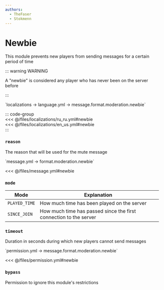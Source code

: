```yaml
---
authors:
  - TheFaser
  - Stokmenn
---
```


# Newbie

This module prevents new players from sending messages for a certain period of time

::: warning WARNING

A "newbie" is considered any player who has never been on the server before

:::

[//]: # (localization)
<!--@include: @/parts/words.md#localization-->  
<!--@include: @/parts/words.md#path--> `localizations → language.yml → message.format.moderation.newbie`  

<!--@include: @/parts/words.md#default-->  

::: code-group  
<<< @/files/localizations/ru_ru.yml#newbie  
<<< @/files/localizations/en_us.yml#newbie  
:::

### `reason`

The reason that will be used for the mute message

[//]: # (message.yml)
<!--@include: @/parts/words.md#setting-->  
<!--@include: @/parts/words.md#path--> `message.yml → format.moderation.newbie`  

<!--@include: @/parts/words.md#default-->  
<<< @/files/message.yml#newbie

<!--@include: @/parts/enable.md-->  

### `mode`

| Mode           | Explanation                                                       |
|----------------|-------------------------------------------------------------------|
| `PLAYED_TIME`  | How much time has been played on the server                       |
| `SINCE_JOIN`   | How much time has passed since the first connection to the server |

### `timeout`

Duration in seconds during which new players cannot send messages

[//]: # (permission.yml)
<!--@include: @/parts/words.md#permission-->  
<!--@include: @/parts/words.md#path--> `permission.yml → message.format.moderation.newbie`  

<!--@include: @/parts/words.md#default-->  
<<< @/files/permission.yml#newbie

<!--@include: @/parts/permission/permissionTier3.md-->  

### `bypass`

Permission to ignore this module's restrictions